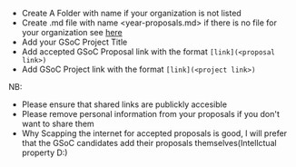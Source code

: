 

* Create A Folder with name <Organization-name> if your organization is not listed
* Create .md file with name <year-proposals.md> if there is no file for your organization see [here](CiviCRM/2019-proposals.md)
* Add your  GSoC Project Title
* Add accepted GSoC Proposal link with the format `[link](<proposal link>)`
* Add GSoC Project link with the format `[link](<project link>)`

NB: 
* Please ensure that shared links are publickly accesible
* Please remove personal information from your proposals if you don't want to share them
* Why Scapping the internet for accepted proposals is good, I will prefer that the GSoC candidates add their proposals themselves(Intellctual property D:)

